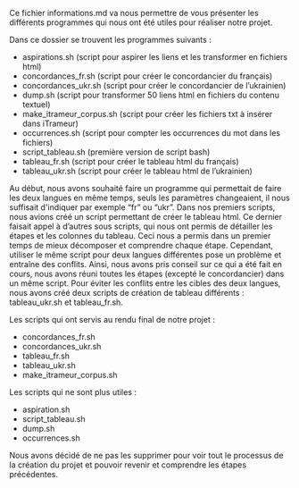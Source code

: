  
Ce fichier informations.md va nous permettre de vous présenter les différents programmes qui nous ont été utiles pour réaliser notre projet.

Dans ce dossier se trouvent les programmes suivants :
- aspirations.sh (script pour aspirer les liens et les transformer en fichiers html)
- concordances_fr.sh (script pour créer le concordancier du français)
- concordances_ukr.sh (script pour créer le concordancier de l’ukrainien)
- dump.sh (script pour transformer 50 liens html en fichiers du contenu textuel)
- make_itrameur_corpus.sh (script pour créer les fichiers txt à insérer dans iTrameur)
- occurrences.sh (script pour compter les occurrences du mot dans les fichiers)
- script_tableau.sh (première version de script bash)
- tableau_fr.sh (script pour créer le tableau html du français)
- tableau_ukr.sh (script pour créer le tableau html de l’ukrainien)

Au début, nous avons souhaité faire un programme qui permettait de faire les deux langues en même temps, seuls les paramètres changeaient, il nous suffisait d'indiquer par exemple “fr” ou “ukr”.
Dans nos premiers scripts, nous avions créé un script permettant de créer le tableau html. Ce dernier faisait appel à d’autres sous scripts, qui nous ont permis de détailler les étapes et les colonnes du tableau. Ceci nous a permis dans un premier temps de mieux décomposer et comprendre chaque étape. Cependant, utiliser le même script pour deux langues différentes pose un problème et entraîne des conflits.
Ainsi, nous avons pris conseil sur ce qui a été fait en cours, nous avons réuni toutes les étapes (excepté le concordancier) dans un même script. Pour éviter les conflits entre les cibles des deux langues, nous avons créé deux scripts de création de tableau différents : tableau_ukr.sh et tableau_fr.sh.

Les scripts qui ont servis au rendu final de notre projet :
- concordances_fr.sh
- concordances_ukr.sh
- tableau_fr.sh
- tableau_ukr.sh
- make_itrameur_corpus.sh

Les scripts qui ne sont plus utiles :
- aspiration.sh
- script_tableau.sh
- dump.sh
- occurrences.sh

Nous avons décidé de ne pas les supprimer pour voir tout le processus de la création du projet et pouvoir revenir et comprendre les étapes précédentes.
